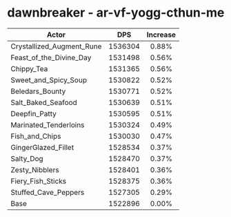 # dawnbreaker - ar-vf-yogg-cthun-me
| Actor | DPS | Increase |
|---|:---:|:---:|
|Crystallized_Augment_Rune|1536304|0.88%|
|Feast_of_the_Divine_Day|1531498|0.56%|
|Chippy_Tea|1531365|0.56%|
|Sweet_and_Spicy_Soup|1530822|0.52%|
|Beledars_Bounty|1530771|0.52%|
|Salt_Baked_Seafood|1530639|0.51%|
|Deepfin_Patty|1530595|0.51%|
|Marinated_Tenderloins|1530324|0.49%|
|Fish_and_Chips|1530030|0.47%|
|GingerGlazed_Fillet|1528534|0.37%|
|Salty_Dog|1528470|0.37%|
|Zesty_Nibblers|1528401|0.36%|
|Fiery_Fish_Sticks|1528375|0.36%|
|Stuffed_Cave_Peppers|1527305|0.29%|
|Base|1522896|0.00%|

